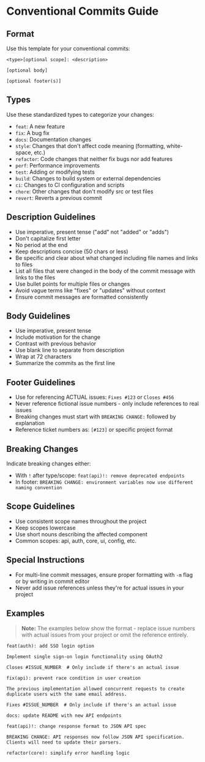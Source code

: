 # Conventional Commits Guide

## Format

Use this template for your conventional commits:

```text
<type>[optional scope]: <description>

[optional body]

[optional footer(s)]
```

## Types

Use these standardized types to categorize your changes:

- `feat`: A new feature
- `fix`: A bug fix
- `docs`: Documentation changes
- `style`: Changes that don't affect code meaning (formatting, white-space, etc.)
- `refactor`: Code changes that neither fix bugs nor add features
- `perf`: Performance improvements
- `test`: Adding or modifying tests
- `build`: Changes to build system or external dependencies
- `ci`: Changes to CI configuration and scripts
- `chore`: Other changes that don't modify src or test files
- `revert`: Reverts a previous commit

## Description Guidelines

- Use imperative, present tense ("add" not "added" or "adds")
- Don't capitalize first letter
- No period at the end
- Keep descriptions concise (50 chars or less)
- Be specific and clear about what changed including file names and links to files
- List all files that were changed in the body of the commit message with links to the files
- Use bullet points for multiple files or changes
- Avoid vague terms like "fixes" or "updates" without context
- Ensure commit messages are formatted consistently

## Body Guidelines

- Use imperative, present tense
- Include motivation for the change
- Contrast with previous behavior
- Use blank line to separate from description
- Wrap at 72 characters
- Summarize the commits as the first line

## Footer Guidelines

- Use for referencing ACTUAL issues: `Fixes #123` or `Closes #456`
- Never reference fictional issue numbers - only include references to real issues
- Breaking changes must start with `BREAKING CHANGE:` followed by explanation
- Reference ticket numbers as: `[#123]` or specific project format

## Breaking Changes

Indicate breaking changes either:

- With `!` after type/scope: `feat(api)!: remove deprecated endpoints`
- In footer: `BREAKING CHANGE: environment variables now use different naming convention`

## Scope Guidelines

- Use consistent scope names throughout the project
- Keep scopes lowercase
- Use short nouns describing the affected component
- Common scopes: api, auth, core, ui, config, etc.

## Special Instructions

- For multi-line commit messages, ensure proper formatting with `-m` flag or by writing in commit editor
- Never add issue references unless they're for actual issues in your project

## Examples

> **Note:** The examples below show the format - replace issue numbers with actual issues from your project or omit the reference entirely.

```text
feat(auth): add SSO login option

Implement single sign-on login functionality using OAuth2

Closes #ISSUE_NUMBER  # Only include if there's an actual issue
```

```text
fix(api): prevent race condition in user creation

The previous implementation allowed concurrent requests to create
duplicate users with the same email address.

Fixes #ISSUE_NUMBER  # Only include if there's an actual issue
```

```text
docs: update README with new API endpoints
```

```text
feat(api)!: change response format to JSON API spec

BREAKING CHANGE: API responses now follow JSON API specification.
Clients will need to update their parsers.
```

```text
refactor(core): simplify error handling logic
```
